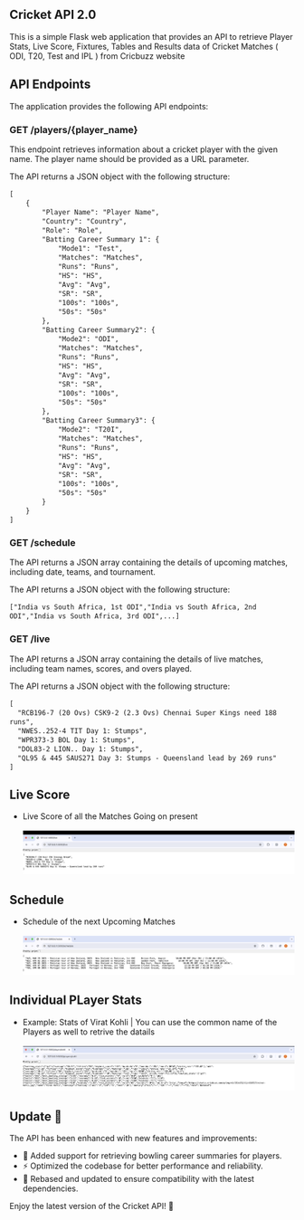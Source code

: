 <H2>Cricket API 2.0</H2>
This is a simple Flask web application that provides an API to retrieve Player Stats, Live Score, Fixtures, Tables and Results data of Cricket Matches ( ODI, T20, Test and IPL ) from Cricbuzz website
<h2>API Endpoints</h2>

<p>The application provides the following API endpoints:</p>

<h3>GET  /players/{player_name}</h3>

<p>This endpoint retrieves information about a cricket player with the given name. The player name should be provided as a URL parameter.</p>

<p>The API returns a JSON object with the following structure:</p>

<pre><code>[
    {
        "Player Name": "Player Name",
        "Country": "Country",
        "Role": "Role",
        "Batting Career Summary 1": {
            "Mode1": "Test",
            "Matches": "Matches",
            "Runs": "Runs",
            "HS": "HS",
            "Avg": "Avg",
            "SR": "SR",
            "100s": "100s",
            "50s": "50s"
        },
        "Batting Career Summary2": {
            "Mode2": "ODI",
            "Matches": "Matches",
            "Runs": "Runs",
            "HS": "HS",
            "Avg": "Avg",
            "SR": "SR",
            "100s": "100s",
            "50s": "50s"
        },
        "Batting Career Summary3": {
            "Mode2": "T20I",
            "Matches": "Matches",
            "Runs": "Runs",
            "HS": "HS",
            "Avg": "Avg",
            "SR": "SR",
            "100s": "100s",
            "50s": "50s"
        }
    }
]</code></pre>

<h3>GET /schedule</h3>
	<p>The API returns a JSON array containing the details of upcoming matches, including date, teams, and tournament.</p>
  <p>The API returns a JSON object with the following structure:</p>
<pre><code>["India vs South Africa, 1st ODI","India vs South Africa, 2nd ODI","India vs South Africa, 3rd ODI",...]</code></pre>


<h3>GET /live</h3>
<p>The API returns a JSON array containing the details of live matches, including team names, scores, and overs played.</p>
 <p>The API returns a JSON object with the following structure:</p>
<pre><code>[
  "RCB196-7 (20 Ovs) CSK9-2 (2.3 Ovs) Chennai Super Kings need 188 runs",
  "NWES..252-4 TIT Day 1: Stumps",
  "WPR373-3 BOL Day 1: Stumps",
  "DOL83-2 LION.. Day 1: Stumps",
  "QL95 & 445 SAUS271 Day 3: Stumps - Queensland lead by 269 runs"
]</code></pre>
  
<h2>Live Score</h2>
<ul>
  <li>Live Score of all the Matches Going on present</li>
  <br> <img src="Cricket API/live_matches.jpg"> <br>
 </ul>
 <h2>Schedule</h2>
 <ul>
  <li>Schedule of the next Upcoming Matches</li>
  <br> <img src="Cricket API/schedule.jpg"> <br>
 </ul>
 
  <h2>Individual PLayer Stats</h2>
 <ul>
  <li>Example: Stats of Virat Kohli | You can use the common name of the Players as well to retrive the datails</li>
  <br> <img src="Cricket API/player_stats.jpg"> <br>
 </ul>
<h2>Update 🚀</h2>
<p>The API has been enhanced with new features and improvements:</p>
<ul>
  <li>🎯 Added support for retrieving bowling career summaries for players.</li>
  <li>⚡ Optimized the codebase for better performance and reliability.</li>
  <li>🔄 Rebased and updated to ensure compatibility with the latest dependencies.</li>
</ul>
<p>Enjoy the latest version of the Cricket API! 🏏</p>

